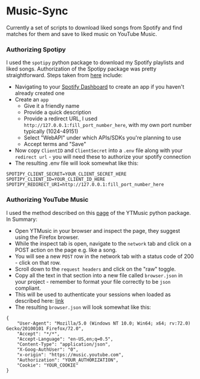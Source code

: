 # Music-Sync

Currently a set of scripts to download liked songs from Spotify and find matches for them and save to liked music on YouTube Music.

### Authorizing Spotipy

I used the `spotipy` python package to download my Spotify playlists and liked songs. Authorization of the Spotipy package was pretty straightforward. Steps taken from [here](https://spotipy.readthedocs.io/en/2.25.1/#authorization-code-flow) include:

* Navigating to your [Spotify Dashboard](https://developer.spotify.com/dashboard/applications) to create an app if you haven't already created one
* Create an `app` 
    * Give it a friendly name
    * Provide a quick description
    * Provide a redirect URL, I used `http://127.0.0.1:fill_port_number_here`, with my own port number typically (1024-49151)
    * Select "WebAPI" under which APIs/SDKs you're planning to use
    * Accept terms and "Save"
* Now copy `ClientID` and `ClientSecret` into a `.env` file along with your `redirect url` - you will need these to authorize your spotify connection
* The resulting .env file will look somewhat like this:

```
SPOTIPY_CLIENT_SECRET=YOUR_CLIENT_SECRET_HERE
SPOTIPY_CLIENT_ID=YOUR_CLIENT_ID_HERE
SPOTIPY_REDIRECT_URI=http://127.0.0.1:fill_port_number_here
```


### Authorizing YouTube Music

I used the method described on this [page](https://ytmusicapi.readthedocs.io/en/stable/setup/browser.html) of the YTMusic python package. In Summary:

* Open YTMusic in your browser and inspect the page, they suggest using the Firefox browser.
* While the inspect tab is open, navigate to the `network` tab and click on a POST action on the page e.g. like a song.
* You will see a new `POST` row in the network tab with a status code of 200 - click on that row.
* Scroll down to the `request headers` and click on the "raw" toggle.
* Copy all the text in that section into a new file called `browser.json` in your project - remember to format your file correctly to be `json` compliant.
* This will be used to authenticate your sessions when loaded as described here: [link](https://ytmusicapi.readthedocs.io/en/stable/setup/browser.html#using-the-headers-in-your-project)
* The resulting `browser.json` will look somewhat like this:

```
{
    "User-Agent": "Mozilla/5.0 (Windows NT 10.0; Win64; x64; rv:72.0) Gecko/20100101 Firefox/72.0",
    "Accept": "*/*",
    "Accept-Language": "en-US,en;q=0.5",
    "Content-Type": "application/json",
    "X-Goog-AuthUser": "0",
    "x-origin": "https://music.youtube.com",
    "Authorization": "YOUR_AUTHORIZATION",
    "Cookie": "YOUR_COOKIE"
}
```